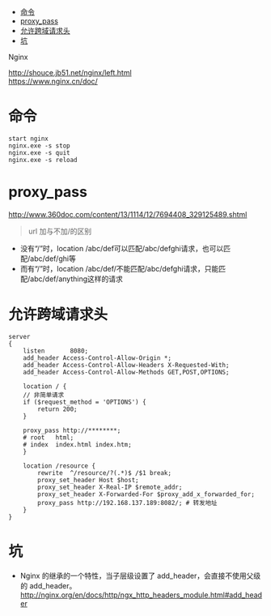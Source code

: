 <!-- TOC -->

- [命令](#命令)
- [proxy_pass](#proxy_pass)
- [允许跨域请求头](#允许跨域请求头)
- [坑](#坑)

<!-- /TOC -->

Nginx

http://shouce.jb51.net/nginx/left.html  
https://www.nginx.cn/doc/

# 命令

```
start nginx
nginx.exe -s stop
nginx.exe -s quit
nginx.exe -s reload
```

# proxy_pass

http://www.360doc.com/content/13/1114/12/7694408_329125489.shtml

> url 加与不加/的区别

* 没有“/”时，location /abc/def可以匹配/abc/defghi请求，也可以匹配/abc/def/ghi等  
* 而有“/”时，location /abc/def/不能匹配/abc/defghi请求，只能匹配/abc/def/anything这样的请求

# 允许跨域请求头

```
server
{
    listen       8080;
    add_header Access-Control-Allow-Origin *;
    add_header Access-Control-Allow-Headers X-Requested-With;
    add_header Access-Control-Allow-Methods GET,POST,OPTIONS;

    location / { 
    // 非简单请求
    if ($request_method = 'OPTIONS') {
        return 200;
    }

    proxy_pass http://********;
    # root   html;
    # index  index.html index.htm;
    }

    location /resource {
        rewrite  ^/resource/?(.*)$ /$1 break;
        proxy_set_header Host $host;
        proxy_set_header X-Real-IP $remote_addr;
        proxy_set_header X-Forwarded-For $proxy_add_x_forwarded_for;
        proxy_pass http://192.168.137.189:8082/; # 转发地址
    }
}
```

# 坑

* Nginx 的继承的一个特性，当子层级设置了 add_header，会直接不使用父级的 add_header。
http://nginx.org/en/docs/http/ngx_http_headers_module.html#add_header